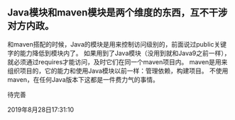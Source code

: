 Java模块和maven模块是两个维度的东西，互不干涉对方内政。
--


和maven搭配的时候，Java的模块是用来控制访问级别的，前面说过public关键字的能力降低到模块内了。
如果用到了Java模块（没用到就和Java9之前一样），就必须通过requires才能访问，及时它们在同一个maven项目内。
maven是用来组织项目的，它的能力和使用Java模块以前一样：管理依赖，构建项目。
不使用maven，在任何Java版本下这都是一件费力气的事情。

待完善

2019年8月28日17:31:10